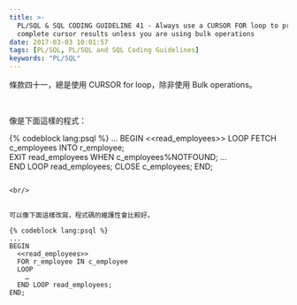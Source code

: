```yaml
---
title: >-
  PL/SQL & SQL CODING GUIDELINE 41 - Always use a CURSOR FOR loop to process the
  complete cursor results unless you are using bulk operations
date: 2017-03-03 10:01:57
tags: [PL/SQL, PL/SQL and SQL Coding Guidelines]
keywords: "PL/SQL"
---
```


條款四十一，總是使用 CURSOR for loop，除非使用 Bulk operations。

<!-- More -->

<br/>

像是下面這樣的程式：

{% codeblock lang:psql %}
...
BEGIN 
  <<read_employees>> 
  LOOP
    FETCH c_employees INTO r_employee;  
	EXIT read_employees WHEN c_employees%NOTFOUND;
    … 	
  END LOOP read_employees; 
  CLOSE c_employees;
END;
```

<br/>


可以像下面這樣改寫，程式碼的維護性會比較好。

{% codeblock lang:psql %}
...
BEGIN 
  <<read_employees>> 
  FOR r_employee IN c_employee 
  LOOP 
    … 
  END LOOP read_employees; 
END;

```

<br/>
